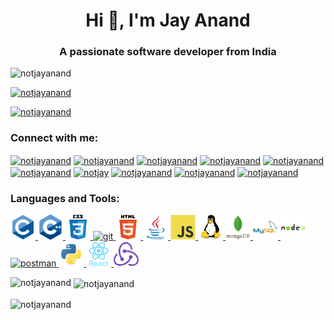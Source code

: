 <!---
//Place Holder
- 👋 Hi, I’m @notJAYanand
- 👀 I’m interested in Software Development
- 📫 How to reach me notjayanand@gmail.com





notJAYanand/notJAYanand is a ✨ special ✨ repository because its `README.md` (this file) appears on your GitHub profile.
You can click the Preview link to take a look at your changes.
--->
<h1 align="center">Hi 👋, I'm Jay Anand</h1>
<h3 align="center">A passionate software developer from India</h3>

<p align="left"> <img src="https://komarev.com/ghpvc/?username=notjayanand&label=Profile%20views&color=brightgreen&style=flat" alt="notjayanand" /> </p>

<p align="left"> <a href="https://github.com/ryo-ma/github-profile-trophy"><img src="https://github-profile-trophy.vercel.app/?username=notjayanand" alt="notjayanand" /></a> </p>

<p align="left"> <a href="https://twitter.com/notjayanand" target="blank"><img src="https://img.shields.io/twitter/follow/notjayanand?logo=twitter&style=for-the-badge" alt="notjayanand" /></a> </p>

<h3 align="left">Connect with me:</h3>
<p align="left">
<a href="https://twitter.com/notjayanand" target="blank"><img align="center" src="https://raw.githubusercontent.com/rahuldkjain/github-profile-readme-generator/master/src/images/icons/Social/twitter.svg" alt="notjayanand" height="30" width="40" /></a>
<a href="https://linkedin.com/in/notjayanand" target="blank"><img align="center" src="https://raw.githubusercontent.com/rahuldkjain/github-profile-readme-generator/master/src/images/icons/Social/linked-in-alt.svg" alt="notjayanand" height="30" width="40" /></a>
<a href="https://instagram.com/notjayanand" target="blank"><img align="center" src="https://raw.githubusercontent.com/rahuldkjain/github-profile-readme-generator/master/src/images/icons/Social/instagram.svg" alt="notjayanand" height="30" width="40" /></a>
<a href="https://www.youtube.com/c/notjayanand" target="blank"><img align="center" src="https://raw.githubusercontent.com/rahuldkjain/github-profile-readme-generator/master/src/images/icons/Social/youtube.svg" alt="notjayanand" height="30" width="40" /></a>
<a href="https://www.codechef.com/users/notjayanand" target="blank"><img align="center" src="https://cdn.jsdelivr.net/npm/simple-icons@3.1.0/icons/codechef.svg" alt="notjayanand" height="30" width="40" /></a>
<a href="https://www.hackerrank.com/notjayanand" target="blank"><img align="center" src="https://raw.githubusercontent.com/rahuldkjain/github-profile-readme-generator/master/src/images/icons/Social/hackerrank.svg" alt="notjayanand" height="30" width="40" /></a>
<a href="https://codeforces.com/profile/notjay" target="blank"><img align="center" src="https://raw.githubusercontent.com/rahuldkjain/github-profile-readme-generator/master/src/images/icons/Social/codeforces.svg" alt="notjay" height="30" width="40" /></a>
<a href="https://www.leetcode.com/notjayanand" target="blank"><img align="center" src="https://raw.githubusercontent.com/rahuldkjain/github-profile-readme-generator/master/src/images/icons/Social/leet-code.svg" alt="notjayanand" height="30" width="40" /></a>
<a href="https://www.hackerearth.com/notjayanand" target="blank"><img align="center" src="https://raw.githubusercontent.com/rahuldkjain/github-profile-readme-generator/master/src/images/icons/Social/hackerearth.svg" alt="notjayanand" height="30" width="40" /></a>
<a href="https://auth.geeksforgeeks.org/user/notjayanand" target="blank"><img align="center" src="https://raw.githubusercontent.com/rahuldkjain/github-profile-readme-generator/master/src/images/icons/Social/geeks-for-geeks.svg" alt="notjayanand" height="30" width="40" /></a>
</p>

<h3 align="left">Languages and Tools:</h3>
<p align="left"> <a href="https://www.cprogramming.com/" target="_blank" rel="noreferrer"> <img src="https://raw.githubusercontent.com/devicons/devicon/master/icons/c/c-original.svg" alt="c" width="40" height="40"/> </a> <a href="https://www.w3schools.com/cpp/" target="_blank" rel="noreferrer"> <img src="https://raw.githubusercontent.com/devicons/devicon/master/icons/cplusplus/cplusplus-original.svg" alt="cplusplus" width="40" height="40"/> </a> <a href="https://www.w3schools.com/css/" target="_blank" rel="noreferrer"> <img src="https://raw.githubusercontent.com/devicons/devicon/master/icons/css3/css3-original-wordmark.svg" alt="css3" width="40" height="40"/> </a> <a href="https://git-scm.com/" target="_blank" rel="noreferrer"> <img src="https://www.vectorlogo.zone/logos/git-scm/git-scm-icon.svg" alt="git" width="40" height="40"/> </a> <a href="https://www.w3.org/html/" target="_blank" rel="noreferrer"> <img src="https://raw.githubusercontent.com/devicons/devicon/master/icons/html5/html5-original-wordmark.svg" alt="html5" width="40" height="40"/> </a> <a href="https://www.java.com" target="_blank" rel="noreferrer"> <img src="https://raw.githubusercontent.com/devicons/devicon/master/icons/java/java-original.svg" alt="java" width="40" height="40"/> </a> <a href="https://developer.mozilla.org/en-US/docs/Web/JavaScript" target="_blank" rel="noreferrer"> <img src="https://raw.githubusercontent.com/devicons/devicon/master/icons/javascript/javascript-original.svg" alt="javascript" width="40" height="40"/> </a> <a href="https://www.linux.org/" target="_blank" rel="noreferrer"> <img src="https://raw.githubusercontent.com/devicons/devicon/master/icons/linux/linux-original.svg" alt="linux" width="40" height="40"/> </a> <a href="https://www.mongodb.com/" target="_blank" rel="noreferrer"> <img src="https://raw.githubusercontent.com/devicons/devicon/master/icons/mongodb/mongodb-original-wordmark.svg" alt="mongodb" width="40" height="40"/> </a> <a href="https://www.mysql.com/" target="_blank" rel="noreferrer"> <img src="https://raw.githubusercontent.com/devicons/devicon/master/icons/mysql/mysql-original-wordmark.svg" alt="mysql" width="40" height="40"/> </a> <a href="https://nodejs.org" target="_blank" rel="noreferrer"> <img src="https://raw.githubusercontent.com/devicons/devicon/master/icons/nodejs/nodejs-original-wordmark.svg" alt="nodejs" width="40" height="40"/> </a> <a href="https://postman.com" target="_blank" rel="noreferrer"> <img src="https://www.vectorlogo.zone/logos/getpostman/getpostman-icon.svg" alt="postman" width="40" height="40"/> </a> <a href="https://www.python.org" target="_blank" rel="noreferrer"> <img src="https://raw.githubusercontent.com/devicons/devicon/master/icons/python/python-original.svg" alt="python" width="40" height="40"/> </a> <a href="https://reactjs.org/" target="_blank" rel="noreferrer"> <img src="https://raw.githubusercontent.com/devicons/devicon/master/icons/react/react-original-wordmark.svg" alt="react" width="40" height="40"/> </a> <a href="https://redux.js.org" target="_blank" rel="noreferrer"> <img src="https://raw.githubusercontent.com/devicons/devicon/master/icons/redux/redux-original.svg" alt="redux" width="40" height="40"/> </a> </p>

<p><img align="left" src="https://github-readme-stats.vercel.app/api/top-langs?username=notjayanand&show_icons=true&locale=en&layout=compact" alt="notjayanand" /></p>

<p>&nbsp;<img align="center" src="https://github-readme-stats.vercel.app/api?username=notjayanand&show_icons=true&locale=en" alt="notjayanand" /></p>

<p><img align="center" src="https://github-readme-streak-stats.herokuapp.com/?user=notjayanand&" alt="notjayanand" /></p>
